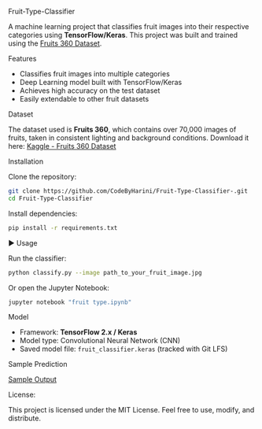 Fruit-Type-Classifier

A machine learning project that classifies fruit images into their respective categories using **TensorFlow/Keras**.
This project was built and trained using the [Fruits 360 Dataset](https://www.kaggle.com/datasets/moltean/fruits).

Features

* Classifies fruit images into multiple categories
* Deep Learning model built with TensorFlow/Keras
* Achieves high accuracy on the test dataset
* Easily extendable to other fruit datasets

Dataset

The dataset used is **Fruits 360**, which contains over 70,000 images of fruits, taken in consistent lighting and background conditions.
Download it here: [Kaggle - Fruits 360 Dataset](https://www.kaggle.com/datasets/moltean/fruits)

Installation

Clone the repository:

```bash
git clone https://github.com/CodeByHarini/Fruit-Type-Classifier-.git
cd Fruit-Type-Classifier
```

Install dependencies:

```bash
pip install -r requirements.txt
```

▶️ Usage

Run the classifier:

```bash
python classify.py --image path_to_your_fruit_image.jpg
```

Or open the Jupyter Notebook:

```bash
jupyter notebook "fruit type.ipynb"
```

Model

* Framework: **TensorFlow 2.x / Keras**
* Model type: Convolutional Neural Network (CNN)
* Saved model file: `fruit_classifier.keras` (tracked with Git LFS)

 Sample Prediction
 
[Sample Output](Sample_output.jpeg)

License:

This project is licensed under the MIT License. Feel free to use, modify, and distribute.

 
